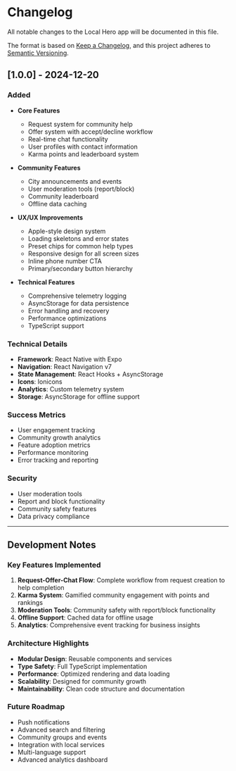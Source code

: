 # Changelog

All notable changes to the Local Hero app will be documented in this file.

The format is based on [Keep a Changelog](https://keepachangelog.com/en/1.0.0/),
and this project adheres to [Semantic Versioning](https://semver.org/spec/v2.0.0.html).

## [1.0.0] - 2024-12-20

### Added
- **Core Features**
  - Request system for community help
  - Offer system with accept/decline workflow
  - Real-time chat functionality
  - User profiles with contact information
  - Karma points and leaderboard system

- **Community Features**
  - City announcements and events
  - User moderation tools (report/block)
  - Community leaderboard
  - Offline data caching

- **UX/UX Improvements**
  - Apple-style design system
  - Loading skeletons and error states
  - Preset chips for common help types
  - Responsive design for all screen sizes
  - Inline phone number CTA
  - Primary/secondary button hierarchy

- **Technical Features**
  - Comprehensive telemetry logging
  - AsyncStorage for data persistence
  - Error handling and recovery
  - Performance optimizations
  - TypeScript support

### Technical Details
- **Framework**: React Native with Expo
- **Navigation**: React Navigation v7
- **State Management**: React Hooks + AsyncStorage
- **Icons**: Ionicons
- **Analytics**: Custom telemetry system
- **Storage**: AsyncStorage for offline support

### Success Metrics
- User engagement tracking
- Community growth analytics
- Feature adoption metrics
- Performance monitoring
- Error tracking and reporting

### Security
- User moderation tools
- Report and block functionality
- Community safety features
- Data privacy compliance

---

## Development Notes

### Key Features Implemented
1. **Request-Offer-Chat Flow**: Complete workflow from request creation to help completion
2. **Karma System**: Gamified community engagement with points and rankings
3. **Moderation Tools**: Community safety with report/block functionality
4. **Offline Support**: Cached data for offline usage
5. **Analytics**: Comprehensive event tracking for business insights

### Architecture Highlights
- **Modular Design**: Reusable components and services
- **Type Safety**: Full TypeScript implementation
- **Performance**: Optimized rendering and data loading
- **Scalability**: Designed for community growth
- **Maintainability**: Clean code structure and documentation

### Future Roadmap
- Push notifications
- Advanced search and filtering
- Community groups and events
- Integration with local services
- Multi-language support
- Advanced analytics dashboard
